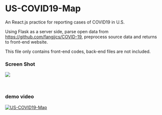 # US-COVID19-Map
An React.js practice for reporting cases of COVID19 in U.S.

Using Flask as a server side, parse open data from https://github.com/fangjjcs/COVID-19, preprocess source data and returns to front-end website.

This file only contains front-end codes, back-end files are not included. 

### Screen Shot
![](https://i.imgur.com/N3L1uDz.png)

<br />

### demo video
[![US-COVID19-Map](https://res.cloudinary.com/marcomontalbano/image/upload/v1586592763/video_to_markdown/images/google-drive--1AX6N4ySLUVZ8ilsu3raUl7DcLdytztAR-c05b58ac6eb4c4700831b2b3070cd403.jpg)](https://drive.google.com/file/d/1AX6N4ySLUVZ8ilsu3raUl7DcLdytztAR/view?usp=sharing "US-COVID19-Map")
